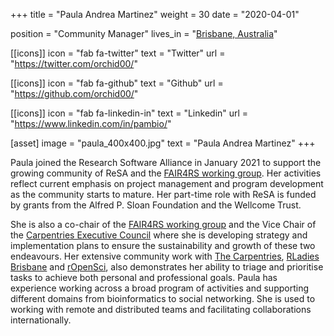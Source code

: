 +++
title = "Paula Andrea Martinez"
weight = 30
date = "2020-04-01"

position = "Community Manager"
lives_in = "[Brisbane, Australia](https://www.timeanddate.com/worldclock/australia/brisbane)"

[[icons]]
  icon = "fab fa-twitter"
  text = "Twitter"
  url = "https://twitter.com/orchid00/"

[[icons]]
  icon = "fab fa-github"
  text = "Github"
  url = "https://github.com/orchid00/"

[[icons]]
  icon = "fab fa-linkedin-in"
  text = "Linkedin"
  url = "https://www.linkedin.com/in/pambio/"

[asset]
  image = "paula_400x400.jpg"
  text = "Paula Andrea Martinez"
+++

Paula joined the Research Software Alliance in January 2021 to support the growing community of ReSA and the
[FAIR4RS working group](https://www.rd-alliance.org/groups/fair-4-research-software-fair4rs-wg). Her activities
reflect current emphasis on project management and program development as the community starts to mature. Her part-time
role with ReSA is funded by grants from the Alfred P. Sloan Foundation and the Wellcome Trust.

She is also a co-chair of the [FAIR4RS working group](https://www.rd-alliance.org/groups/fair-4-research-software-fair4rs-wg)
and the Vice Chair of the [Carpentries Executive Council](https://carpentries.org/governance/) where she is developing
strategy and implementation plans to ensure the sustainability and growth of these two endeavours.
Her extensive community work with [The Carpentries](https://carpentries.org/), [RLadies Brisbane](https://github.com/rladies/meetup-presentations_brisbane/blob/master/organisersKit/volunteers.md) and [rOpenSci](https://ropensci.org), also demonstrates her ability
to triage and prioritise tasks to achieve both personal and professional goals. Paula has experience working across a
broad program of activities and supporting different domains from bioinformatics to social networking. She is used to
working with remote and distributed teams and facilitating collaborations internationally.
